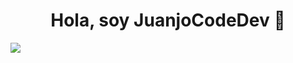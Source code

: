 <div align="center">
<h1 align="center">Hola, soy JuanjoCodeDev 👋</h1>
</div>

<img src="https://drive.google.com/file/d/1a5UtCIooHJ0TejebTBAfLhUD42gIe2rJ/view?usp=sharing"/>
